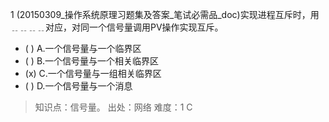 1
(20150309_操作系统原理习题集及答案_笔试必需品_doc)实现进程互斥时，用﹎﹎﹎﹎对应，对同一个信号量调用PV操作实现互斥。
- ( ) A.一个信号量与一个临界区 
- ( ) B.一个信号量与一个相关临界区 
- (x) C.一个信号量与一组相关临界区 
- ( ) D.一个信号量与一个消息

> 知识点：信号量。
> 出处：网络
> 难度：1
> C
